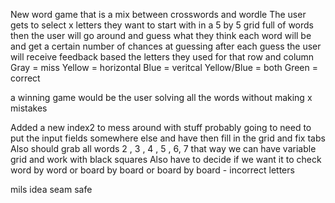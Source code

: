New word game that is a mix between crosswords and wordle
The user gets to select x letters they want to start with in a 5 by 5 grid full of words
then the user will go around and guess what they think each word will be and get a certain number of chances at guessing
after each guess the user will receive feedback based the letters they used for that row and column 
Gray = miss
Yellow = horizontal
Blue = veritcal
Yellow/Blue = both
Green = correct

a winning game would be the user solving all the words without making x mistakes








Added a new index2 to mess around with stuff probably going to need to put the input fields somewhere else and have then fill in the grid and fix tabs
Also should grab all words 2 , 3 , 4 , 5 , 6, 7 that way we can have variable grid and work with black squares
Also have to decide if we want it to check word by word or board by board or board by board - incorrect letters


mils
idea
seam
safe